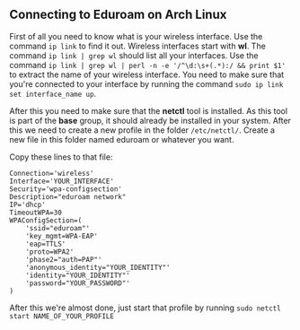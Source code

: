 ## Connecting to Eduroam on Arch Linux

First of all you need to know what is your wireless interface. Use the command `ip link` to find it out. Wireless interfaces start with **wl**. The command `ip link | grep wl` should list all your interfaces. Use the command `ip link | grep wl | perl -n -e '/^\d:\s+(.*):/ && print $1'` to extract the name of your wireless interface. You need to make sure that you're connected to your interface by running the command `sudo ip link set interface_name up`.


After this you need to make sure that the **netctl** tool is installed. As this tool is part of the **base** group, it should already be installed in your system. After this we need to create a new profile in the folder `/etc/netctl/`. Create a new file in this folder named eduroam or whatever you want.


Copy these lines to that file:


```
Connection='wireless'
Interface='YOUR_INTERFACE'
Security='wpa-configsection'
Description="eduroam network"
IP='dhcp'
TimeoutWPA=30
WPAConfigSection=(
    'ssid="eduroam"'
    'key_mgmt=WPA-EAP'
    'eap=TTLS'
    'proto=WPA2'
    'phase2="auth=PAP"'
    'anonymous_identity="YOUR_IDENTITY"'
    'identity="YOUR_IDENTITY"'
    'password="YOUR_PASSWORD"'
)
```


After this we're almost done, just start that profile by running `sudo netctl start NAME_OF_YOUR_PROFILE`
